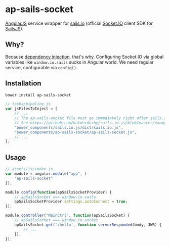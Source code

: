 ap-sails-socket
===============

[AngularJS](http://angularjs.org/) service wrapper for [sails.io](https://github.com/balderdashy/sails.io.js) (official [Socket.IO](http://socket.io/) client SDK for [SailsJS](http://sailsjs.org/)).

Why?
----

Because [dependency injection](https://docs.angularjs.org/guide/di), that's why. Configuring Socket.IO via global variables like `window.io.sails` sucks in Angular world. We need regular service, configurable via `config()`.

Installation
------------

```bash
bower install ap-sails-socket
```

```javascript
// tasks/pipeline.js
var jsFilesToInject = [
    // ...
    // The ap-sails-socket file must go immediately right after sails.io
    // See https://github.com/balderdashy/sails.io.js/blob/master/example/index.html for details
    "bower_components/sails.io.js/dist/sails.io.js",
    "bower_components/ap-sails-socket/ap-sails-socket.js",
    // ...
];
```

Usage
-----

```javascript
// assets/js/index.js
var module = angular.module("app", [
    "ap-sails-socket"
]);

module.config(function(apSailsSocketProvider) {
    // apSailsSocket === window.io.sails
    apSailsSocketProvider.settings.autoConnect = true;
});

module.controller("MainCtrl", function(apSailsSocket) {
    // apSailsSocket === window.io.socket
    apSailsSocket.get('/hello', function serverResponded(body, JWR) {
        // ...
    });
});
```


